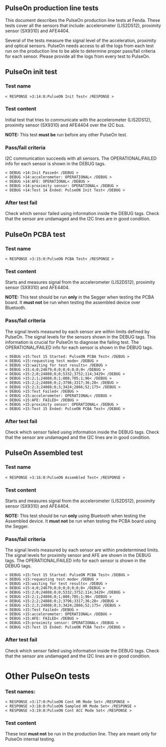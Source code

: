 
## PulseOn production line tests

This document describes the PulseOn production line tests at Fenda.
These tests cover all the sensors that include: accelerometer (LIS2DS12),
proximity sensor (SX9310) and AFE4404.

Several of the tests measure the signal level of the acceleration,
proximity and optical sensors. PulseOn needs access to all the logs
from each test run on the production line to be able to determine
proper pass/fail criteria for each sensor. Please provide all the
logs from every test to PulseOn.

## PulseOn init test
### Test name
`< RESPONSE >3:14:0:PulseON Init Test< /RESPONSE >`

### Test content
Initial test that tries to communicate with the accelerometer (LIS2DS12),
proximity sensor (SX9310) and AFE4404 over the I2C bus.

**NOTE:** This test **must be** run before any other PulseOn test.

### Pass/fail criteria
I2C communication succeeds with all sensors.
The OPERATIONAL/FAILED info for each sensor is shown in the DEBUG tags.

```
< DEBUG >14:Init Passed< /DEBUG >
< DEBUG >14:accelerometer: OPERATIONAL< /DEBUG >
< DEBUG >14:AFE: OPERATIONAL< /DEBUG >
< DEBUG >14:proximity sensor: OPERATIONAL< /DEBUG >
< DEBUG >14:Test 14 Ended: PulseON Init Test< /DEBUG >
```

### After test fail
Check which sensor failed using information inside the DEBUG tags.
Check that the sensor are undamaged and the I2C lines are in good condition.

## PulseOn PCBA test
### Test name
`< RESPONSE >3:15:0:PulseON PCBA Test< /RESPONSE >`

### Test content
Starts and measures signal from the accelerometer (LIS2DS12),
proximity sensor (SX9310) and AFE4404.

**NOTE:** This test should be run **only** in the Segger when testing
the PCBA board. It **must not** be run when testing the assembled device
over Bluetooth.

### Pass/fail criteria
The signal levels measured by each sensor are within limits defined by PulseOn.
The signal levels for the sensors shown in the DEBUG tags. This information
is crucial for PulseOn to diagnose the failing test.
The OPERATIONAL/FAILED info for each sensor is shown in the DEBUG tags.

```
< DEBUG >15:Test 15 Started: PulseON PCBA Test< /DEBUG >
< DEBUG >15:requesting test mode< /DEBUG >
< DEBUG >15:waiting for test results< /DEBUG >
< DEBUG >15:4;0;24679;0;0;0;0;0;0;0< /DEBUG >
< DEBUG >15:2;0;24808;0;0;5332;3752;114;3429< /DEBUG >
< DEBUG >15:2;1;24808;0;1;808;705;1;96< /DEBUG >
< DEBUG >15:2;2;24808;0;2;3796;3317;36;28< /DEBUG >
< DEBUG >15:2;3;24808;0;3;3424;2866;52;175< /DEBUG >
< DEBUG >15:Test Failed< /DEBUG >
< DEBUG >15:accelerometer: OPERATIONAL< /DEBUG >
< DEBUG >15:AFE: FAILED< /DEBUG >
< DEBUG >15:proximity sensor: OPERATIONAL< /DEBUG >
< DEBUG >15:Test 15 Ended: PulseON PCBA Test< /DEBUG >
```

### After test fail
Check which sensor failed using information inside the DEBUG tags.
Check that the sensor are undamaged and the I2C lines are in good condition.

## PulseOn Assembled test
### Test name
`< RESPONSE >3:16:0:PulseON Assembled Test< /RESPONSE >`

### Test content
Starts and measures signal from the accelerometer (LIS2DS12),
proximity sensor (SX9310) and AFE4404.

**NOTE:** This test should be run **only** using Bluetooth when testing
the Assembled device. It **must not** be run when testing the PCBA board
using the Segger.

### Pass/fail criteria
The signal levels measured by each sensor are within predetermined limits.
The signal levels for proximity sensor and AFE are shown in the DEBUG tags.
The OPERATIONAL/FAILED info for each sensor is shown in the DEBUG tags.

```
< DEBUG >15:Test 15 Started: PulseON PCBA Test< /DEBUG >
< DEBUG >15:requesting test mode< /DEBUG >
< DEBUG >15:waiting for test results< /DEBUG >
< DEBUG >15:4;0;24679;0;0;0;0;0;0;0< /DEBUG >
< DEBUG >15:2;0;24808;0;0;5332;3752;114;3429< /DEBUG >
< DEBUG >15:2;1;24808;0;1;808;705;1;96< /DEBUG >
< DEBUG >15:2;2;24808;0;2;3796;3317;36;28< /DEBUG >
< DEBUG >15:2;3;24808;0;3;3424;2866;52;175< /DEBUG >
< DEBUG >15:Test Failed< /DEBUG >
< DEBUG >15:accelerometer: OPERATIONAL< /DEBUG >
< DEBUG >15:AFE: FAILED< /DEBUG >
< DEBUG >15:proximity sensor: OPERATIONAL< /DEBUG >
< DEBUG >15:Test 15 Ended: PulseON PCBA Test< /DEBUG >
```

### After test fail
Check which sensor failed using information inside the DEBUG tags.
Check that the sensor are undamaged and the I2C lines are in good condition.

# Other PulseOn tests
### Test names:
```
< RESPONSE >3:17:0:PulseON Cont HR Mode Set< /RESPONSE >
< RESPONSE >3:18:0:PulseON Sampled HR Mode Set< /RESPONSE >
< RESPONSE >3:19:0:PulseON Cont ACC Mode Set< /RESPONSE >
```

### Test content
These test **must not** be run in the production line. They are meant
only for PulseOn internal testing.



